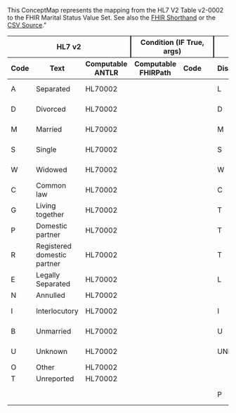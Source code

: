 
This ConceptMap represents the mapping from the HL7 V2 Table v2-0002 to the FHIR Marital Status Value Set. See also the <a href='https://github.com/HL7/v2-to-fhir/blob/master/tank/ConceptMap v2-0002 to Marital Status.fsh'>FHIR Shorthand</a> or the <a href='https://github.com/HL7/v2-to-fhir/blob/master/mappings/'>CSV Source</a>."
<table class='grid'><thead>
<tr><th colspan='3' style='border-right: 2px solid black;'>HL7 v2</th><th colspan='3' style='border-right: 2px solid black;'>Condition (IF True, args)</th><th colspan='4'>HL7 FHIR</th><th>Comments</th></tr>
<tr><th>Code</th><th>Text</th><th>Computable ANTLR</th><th>Computable FHIRPath</th><th>Code</th><th>&#xA0;</th><th>Display</th><th>Code System</th><th>&#xA0;</th></tr></thead>
<tbody>
<tr><td>A</td><td>Separated</td><td style='border-right: 2px'>HL70002</td><td></td><td></td><td style='border-right: 2px'></td><td>L</td><td></td><td>Legally Separated</td><td>http://terminology.hl7.org/CodeSystem/v3-MaritalStatus</td><td></td></tr>
<tr><td>D</td><td>Divorced</td><td style='border-right: 2px'>HL70002</td><td></td><td></td><td style='border-right: 2px'></td><td>D</td><td></td><td>Divorced</td><td>http://terminology.hl7.org/CodeSystem/v3-MaritalStatus</td><td></td></tr>
<tr><td>M</td><td>Married</td><td style='border-right: 2px'>HL70002</td><td></td><td></td><td style='border-right: 2px'></td><td>M</td><td></td><td>Married</td><td>http://terminology.hl7.org/CodeSystem/v3-MaritalStatus</td><td></td></tr>
<tr><td>S</td><td>Single</td><td style='border-right: 2px'>HL70002</td><td></td><td></td><td style='border-right: 2px'></td><td>S</td><td></td><td>Never Married</td><td>http://terminology.hl7.org/CodeSystem/v3-MaritalStatus</td><td></td></tr>
<tr><td>W</td><td>Widowed</td><td style='border-right: 2px'>HL70002</td><td></td><td></td><td style='border-right: 2px'></td><td>W</td><td></td><td>Widowed</td><td>http://terminology.hl7.org/CodeSystem/v3-MaritalStatus</td><td></td></tr>
<tr><td>C</td><td>Common law</td><td style='border-right: 2px'>HL70002</td><td></td><td></td><td style='border-right: 2px'></td><td>C</td><td></td><td>Common Law</td><td>http://terminology.hl7.org/CodeSystem/v3-MaritalStatus</td><td></td></tr>
<tr><td>G</td><td>Living together</td><td style='border-right: 2px'>HL70002</td><td></td><td></td><td style='border-right: 2px'></td><td>T</td><td></td><td>Domestic partner</td><td>http://terminology.hl7.org/CodeSystem/v3-MaritalStatus</td><td></td></tr>
<tr><td>P</td><td>Domestic partner</td><td style='border-right: 2px'>HL70002</td><td></td><td></td><td style='border-right: 2px'></td><td>T</td><td></td><td>Domestic partner</td><td>http://terminology.hl7.org/CodeSystem/v3-MaritalStatus</td><td></td></tr>
<tr><td>R</td><td>Registered domestic partner</td><td style='border-right: 2px'>HL70002</td><td></td><td></td><td style='border-right: 2px'></td><td>T</td><td></td><td>Domestic partner</td><td>http://terminology.hl7.org/CodeSystem/v3-MaritalStatus</td><td></td></tr>
<tr><td>E</td><td>Legally Separated</td><td style='border-right: 2px'>HL70002</td><td></td><td></td><td style='border-right: 2px'></td><td>L</td><td></td><td>Legally Separated</td><td>http://terminology.hl7.org/CodeSystem/v3-MaritalStatus</td><td></td></tr>
<tr><td>N</td><td>Annulled</td><td style='border-right: 2px'>HL70002</td><td></td><td></td><td style='border-right: 2px'></td><td></td><td></td><td></td><td></td><td></td></tr>
<tr><td>I</td><td>Interlocutory</td><td style='border-right: 2px'>HL70002</td><td></td><td></td><td style='border-right: 2px'></td><td>I</td><td></td><td>Interlocutory</td><td>http://terminology.hl7.org/CodeSystem/v3-MaritalStatus</td><td></td></tr>
<tr><td>B</td><td>Unmarried</td><td style='border-right: 2px'>HL70002</td><td></td><td></td><td style='border-right: 2px'></td><td>U</td><td></td><td>unmarried</td><td>http://terminology.hl7.org/CodeSystem/v3-MaritalStatus</td><td></td></tr>
<tr><td>U</td><td>Unknown</td><td style='border-right: 2px'>HL70002</td><td></td><td></td><td style='border-right: 2px'></td><td>UNK</td><td></td><td>unknown</td><td>http://terminology.hl7.org/CodeSystem/v3-NullFlavor</td><td></td></tr>
<tr><td>O</td><td>Other</td><td style='border-right: 2px'>HL70002</td><td></td><td></td><td style='border-right: 2px'></td><td></td><td></td><td></td><td></td><td></td></tr>
<tr><td>T</td><td>Unreported</td><td style='border-right: 2px'>HL70002</td><td></td><td></td><td style='border-right: 2px'></td><td></td><td></td><td></td><td></td><td></td></tr>
<tr><td></td><td></td><td style='border-right: 2px'></td><td></td><td></td><td style='border-right: 2px'></td><td>P</td><td></td><td>Polygamous</td><td>http://terminology.hl7.org/CodeSystem/v3-MaritalStatus</td><td></td></tr>
</tbody></table>
